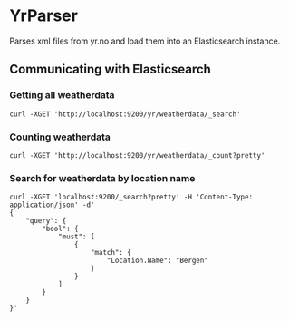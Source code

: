 # YrParser

Parses xml files from yr.no and load them into an Elasticsearch instance.

## Communicating with Elasticsearch

### Getting all weatherdata

```
curl -XGET 'http://localhost:9200/yr/weatherdata/_search'
```
### Counting weatherdata

```
curl -XGET 'http://localhost:9200/yr/weatherdata/_count?pretty'
```

### Search for weatherdata by location name

```
curl -XGET 'localhost:9200/_search?pretty' -H 'Content-Type: application/json' -d'
{
	"query": {
		"bool": {
			"must": [
				{
					"match": {
						"Location.Name": "Bergen"
					}
				}
			]
		}
	}
}'
```